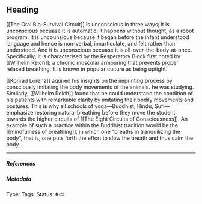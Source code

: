 ## Heading  # 

[[The Oral Bio-Survival Circuit]] is unconscious in three ways; it is unconscious becuase it is automatic: it happens without thought, as a robot program. It is uncounsious because it began before the infant understood language and hence is non-verbal, innarticulate, and felt rather than understood. And it is unconscious becuase it is all-over-the-body-at-once. Specifically, it is characterised by the Resperatory Block first noted by [[Wilhelm Reich]]; a chronic muscular armouring that prevents proper relaxed breathing. It is known in popular culture as being uptight. 

[[Konrad Lorenz]] aquired his insights on the imprinting process by consciously imitating the body movements of the animals. he was studying. Similarly, [[Wilhelm Reich]] found that he could understand the condition of his patients with remarkable clarity by imitating their bodily movements and postures. This is why all schools of yoga—Buddhist, Hindu, Sufi—emphasize restoring natural breathing before they move the student towards the higher circuits of [[The Eight Circuits of Consciousness]]. An example of such a practice within the Buddhist tradition would be the [[mindfulness of breathing]], in which one "breaths in tranquilizing the body", that is, one puts forth the effort to slow the breath and thus calm the body.

___

##### References



##### Metadata

Type: 
Tags:
Status: #⛅️ 
